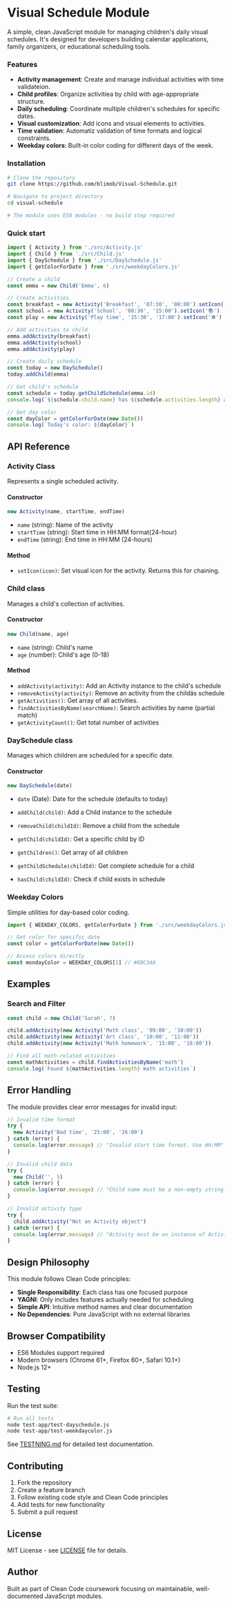 # Visual Schedule Module
A simple, clean JavaScript module for managing children's daily visual schedules. It's designed for developers building calendar applications, family organizers, or educational scheduling tools.

### Features
* **Activity management**: Create and manage individual activities with time validateion. 
* **Child profiles**: Organize activitiea by child with age-appropriate structure.
* **Daily scheduling**: Coordinate multiple children's schedules for specific dates.
* **Visual customization**: Add icons and visual elements to activities.
* **Time validation**: Automatiz validation of time formats and logical constraints.
* **Weekday colors**: Built-in color coding for different days of the week.  

### Installation

```bash
# Clone the repository
git clone https://github.com/blimob/Visual-Schedule.git

# Navigate to project directory
cd visual-schedule

# The module uses ES6 modules - no build step required
```

### Quick start

```javascript
import { Activity } from './src/Activity.js'
import { Child } from './src/Child.js'
import { DaySchedule } from './src/DaySchedule.js'
import { getColorForDate } from './src/weekdayColors.js'

// Create a child
const emma = new Child('Emma', 6)

// Create activities
const breakfast = new Activity('Breakfast', '07:30', '08:00').setIcon('🥐')
const school = new Activity('School', '08:30', '15:00').setIcon('📚')
const play = new Activity('Play time', '15:30', '17:00').setIcon('⚽')

// Add activities to child
emma.addActivity(breakfast)
emma.addActivity(school)
emma.addActivity(play)

// Create daily schedule
const today = new DaySchedule()
today.addChild(emma)

// Get child's schedule
const schedule = today.getChildSchedule(emma.id)
console.log(`${schedule.child.name} has ${schedule.activities.length} activities`)

// Get day color
const dayColor = getColorForDate(new Date())
console.log(`Today's color: ${dayColor}`)
```

## API Reference
### Activity Class

Represents a single scheduled activity.

#### Constructor

```javascript
new Activity(name, startTime, endTime)
```

* `name` (string): Name of the activity
* `startTime` (string): Start time in HH:MM format(24-hour)
* `endTime` (string): End time in HH:MM (24-hours)

#### Method

* `setIcon(icon)`: Set visual icon for the activity. Returns this for chaining.

### Child class
Manages a child's collection of activities.

#### Constructor

```javascript
new Child(name, age)
```
* `name` (string): Child's name
* `age` (number): Child's age (0-18)

#### Method

* `addActivity(activity)`: Add an Activity instance to the child's schedule
* `removeActivity(activity)`: Remove an activity from the childäs schedule
* `getActivities()`: Get array of all activities.
* `findActivitiesByName(searchName)`: Search activities by name (partial match)
* `getActivityCount()`: Get total number of activities

### DaySchedule class

Manages which children are scheduled for a specific date. 

#### Constructor

```javascript
new DaySchedule(date)
```
* `date` (Date): Date for the schedule (defaults to today)

* `addChild(child)`: Add a Child instance to the schedule
* `removeChild(childId)`: Remove a child from the schedule
* `getChild(childId)`: Get a specific child by ID
* `getChildren()`: Get array of all children
* `getChildSchedule(childId)`: Get complete schedule for a child
* `hasChild(childId)`: Check if child exists in schedule

### Weekday Colors

Simple utilities for day-based color coding.

```javascript
import { WEEKDAY_COLORS, getColorForDate } from './src/weekdayColors.js'

// Get color for specific date
const color = getColorForDate(new Date())

// Access colors directly
const mondayColor = WEEKDAY_COLORS[1] // #8BC34A
```

## Examples

### Search and Filter

```javascript
const child = new Child('Sarah', 7)

child.addActivity(new Activity('Math class', '09:00', '10:00'))
child.addActivity(new Activity('Art class', '10:00', '11:00'))
child.addActivity(new Activity('Math homework', '15:00', '16:00'))

// Find all math-related activities
const mathActivities = child.findActivitiesByName('math')
console.log(`Found ${mathActivities.length} math activities`)
```

## Error Handling

The module provides clear error messages for invalid input:

```javascript
// Invalid time format
try {
  new Activity('Bad time', '25:00', '26:00')
} catch (error) {
  console.log(error.message) // "Invalid start time format. Use HH:MM"
}

// Invalid child data
try {
  new Child('', 5)
} catch (error) {
  console.log(error.message) // "Child name must be a non-empty string."
}

// Invalid activity type
try {
  child.addActivity("Not an Activity object")
} catch (error) {
  console.log(error.message) // "Activity must be an instance of Activity class."
}
```

## Design Philosophy

This module follows Clean Code principles:

* **Single Responsibility**: Each class has one focused purpose
* **YAGNI**: Only includes features actually needed for scheduling
* **Simple API**: Intuitive method names and clear documentation
* **No Dependencies**: Pure JavaScript with no external libraries

## Browser Compatibility

* ES6 Modules support required
* Modern browsers (Chrome 61+, Firefox 60+, Safari 10.1+)
* Node.js 12+

## Testing

Run the test suite:

```bash
# Run all tests
node test-app/test-dayschedule.js
node test-app/test-weekdaycolor.js
```

See [TESTNING.md](TESTNING.md) for detailed test documentation.

## Contributing

1. Fork the repository
2. Create a feature branch
3. Follow existing code style and Clean Code principles
4. Add tests for new functionality
5. Submit a pull request

## License

MIT License - see [LICENSE](LICENSE) file for details.

## Author

Built as part of Clean Code coursework focusing on maintainable, well-documented JavaScript modules.